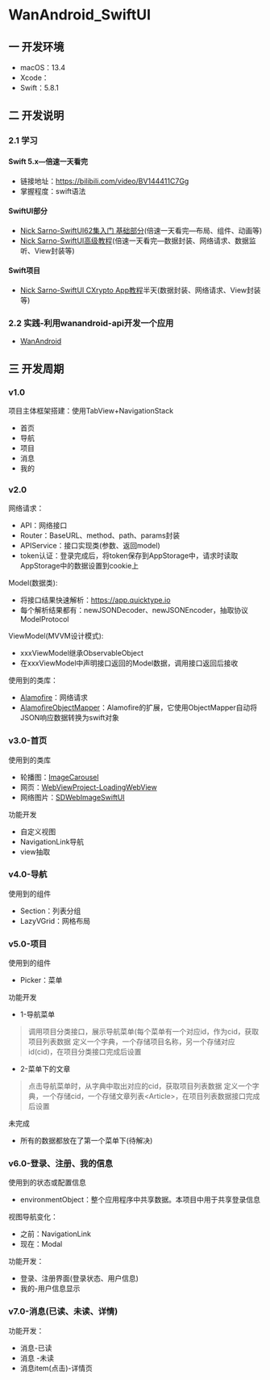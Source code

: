 # WanAndroid_SwiftUI

## 一 开发环境

* macOS：13.4
* Xcode：
* Swift：5.8.1

## 二 开发说明

### 2.1 学习

#### Swift 5.x—倍速一天看完

* 链接地址：https://bilibili.com/video/BV144411C7Gg
* 掌握程度：swift语法

#### SwiftUI部分

* [Nick Sarno-SwiftUI62集入门 基础部分](https://bilibili.com/video/BV1KY411f7in)(倍速一天看完—布局、组件、动画等)
* [Nick Sarno-SwiftUI高级教程](https://bilibili.com/video/BV13341117BR)(倍速一天看完—数据封装、网络请求、数据监听、View封装等)

#### Swift项目

* [Nick Sarno-SwiftUI CXrypto App教程](https://bilibili.com/video/BV1xP4y1t7Aj)半天(数据封装、网络请求、View封装等)

### 2.2 实践-利用wanandroid-api开发一个应用

* [WanAndroid](https://wanandroid.com)

## 三 开发周期

###  v1.0

项目主体框架搭建：使用TabView+NavigationStack

- 首页
- 导航
- 项目
- 消息
- 我的

### v2.0

网络请求：

* API：网络接口
* Router：BaseURL、method、path、params封装
* APIService：接口实现类(参数、返回model)
* token认证：登录完成后，将token保存到AppStorage中，请求时读取AppStorage中的数据设置到cookie上

Model(数据类):

* 将接口结果快速解析：https://app.quicktype.io
* 每个解析结果都有：newJSONDecoder、newJSONEncoder，抽取协议ModelProtocol

ViewModel(MVVM设计模式):

* xxxViewModel继承ObservableObject
* 在xxxViewModel中声明接口返回的Model数据，调用接口返回后接收

使用到的类库：

* [Alamofire](https://github.com/Alamofire/Alamofire)：网络请求
* [AlamofireObjectMapper](https://github.com/tristanhimmelman/AlamofireObjectMapper)：Alamofire的扩展，它使用ObjectMapper自动将JSON响应数据转换为swift对象

### v3.0-首页

使用到的类库

* 轮播图：[ImageCarousel](https://github.com/jisungs/ImageCarousel)
* 网页：[WebViewProject-LoadingWebView](https://github.com/gahntpo/WebViewProject)
* 网络图片：[SDWebImageSwiftUI](https://github.com/SDWebImage/SDWebImageSwiftUI)

功能开发

* 自定义视图
* NavigationLink导航
* view抽取

### v4.0-导航

使用到的组件

* Section：列表分组
* LazyVGrid：网格布局

### v5.0-项目

使用到的组件

* Picker：菜单

功能开发

*  1-导航菜单

> 调用项目分类接口，展示导航菜单(每个菜单有一个对应id，作为cid，获取项目列表数据
> 定义一个字典，一个存储项目名称，另一个存储对应id(cid)，在项目分类接口完成后设置

* 2-菜单下的文章

> 点击导航菜单时，从字典中取出对应的cid，获取项目列表数据
> 定义一个字典，一个存储cid，一个存储文章列表\<Article>，在项目列表数据接口完成后设置

未完成

* 所有的数据都放在了第一个菜单下(待解决)

### v6.0-登录、注册、我的信息

使用到的状态或配置信息

* environmentObject：整个应用程序中共享数据。本项目中用于共享登录信息

视图导航变化：

* 之前：NavigationLink
* 现在：Modal

功能开发：

* 登录、注册界面(登录状态、用户信息)
* 我的-用户信息显示


### v7.0-消息(已读、未读、详情)

功能开发：

* 消息-已读
* 消息 -未读
* 消息item(点击)-详情页
